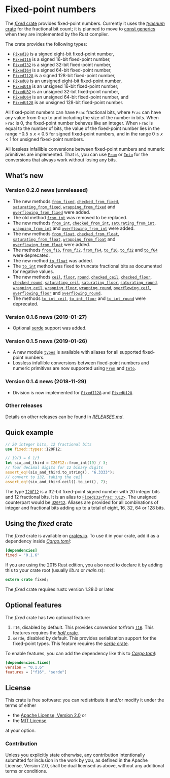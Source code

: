 <!-- Copyright © 2018–2019 Trevor Spiteri -->

<!-- Copying and distribution of this file, with or without
modification, are permitted in any medium without royalty provided the
copyright notice and this notice are preserved. This file is offered
as-is, without any warranty. -->

# Fixed-point numbers

The [*fixed* crate] provides fixed-point numbers. Currently it uses
the [*typenum* crate] for the fractional bit count; it is planned to
move to [const generics] when they are implemented by the Rust
compiler.

The crate provides the following types:

  * [`FixedI8`] is a signed eight-bit fixed-point number,
  * [`FixedI16`] is a signed 16-bit fixed-point number,
  * [`FixedI32`] is a signed 32-bit fixed-point number,
  * [`FixedI64`] is a signed 64-bit fixed-point number,
  * [`FixedI128`] is a signed 128-bit fixed-point number,
  * [`FixedU8`] is an unsigned eight-bit fixed-point number,
  * [`FixedU16`] is an unsigned 16-bit fixed-point number,
  * [`FixedU32`] is an unsigned 32-bit fixed-point number,
  * [`FixedU64`] is an unsigned 64-bit fixed-point number, and
  * [`FixedU128`] is an unsigned 128-bit fixed-point number.

All fixed-point numbers can have `Frac` fractional bits, where `Frac`
can have any value from 0 up to and including the size of the number
in bits. When `Frac` is 0, the fixed-point number behaves like an
integer. When `Frac` is equal to the number of bits, the value of the
fixed-point number lies in the range −0.5 ≤ *x* < 0.5 for signed
fixed-point numbers, and in the range 0 ≤ *x* < 1 for unsigned
fixed-point numbers.

All lossless infallible conversions between fixed-point numbers and
numeric primitives are implemented. That is, you can use [`From`] or
[`Into`] for the conversions that always work without losing any bits.

## What’s new

### Version 0.2.0 news (unreleased)

  * The new methods [`from_fixed`], [`checked_from_fixed`],
    [`saturating_from_fixed`], [`wrapping_from_fixed`] and
    [`overflowing_from_fixed`] were added.
  * The old method [`from_int`] was removed to be replaced.
  * The new methods [`from_int`], [`checked_from_int`],
    [`saturating_from_int`], [`wrapping_from_int`] and
    [`overflowing_from_int`] were added.
  * The new methods [`from_float`], [`checked_from_float`],
    [`saturating_from_float`], [`wrapping_from_float`] and
    [`overflowing_from_float`] were added.
  * The methods [`from_f16`], [`from_f32`], [`from_f64`], [`to_f16`],
    [`to_f32`] and [`to_f64`] were deprecated.
  * The new method [`to_float`] was added.
  * The [`to_int`] method was fixed to truncate fractional bits as
    documented for negative values.
  * The new methods [`ceil`], [`floor`], [`round`], [`checked_ceil`],
    [`checked_floor`], [`checked_round`], [`saturating_ceil`],
    [`saturating_floor`], [`saturating_round`], [`wrapping_ceil`],
    [`wrapping_floor`], [`wrapping_round`], [`overflowing_ceil`],
    [`overflowing_floor`] and [`overflowing_round`].
  * The methods [`to_int_ceil`], [`to_int_floor`] and [`to_int_round`]
    were deprecated.

[`ceil`]: https://docs.rs/fixed/0.2.0/fixed/struct.FixedI32.html#method.ceil
[`checked_ceil`]: https://docs.rs/fixed/0.2.0/fixed/struct.FixedI32.html#method.checked_ceil
[`checked_floor`]: https://docs.rs/fixed/0.2.0/fixed/struct.FixedI32.html#method.checked_floor
[`checked_from_fixed`]: https://docs.rs/fixed/0.2.0/fixed/struct.FixedI32.html#method.checked_from_fixed
[`checked_from_float`]: https://docs.rs/fixed/0.2.0/fixed/struct.FixedI32.html#method.checked_from_float
[`checked_from_int`]: https://docs.rs/fixed/0.2.0/fixed/struct.FixedI32.html#method.checked_from_int
[`checked_round`]: https://docs.rs/fixed/0.2.0/fixed/struct.FixedI32.html#method.checked_round
[`floor`]: https://docs.rs/fixed/0.2.0/fixed/struct.FixedI32.html#method.floor
[`from_f16`]: https://docs.rs/fixed/0.2.0/fixed/struct.FixedI32.html#method.from_f16
[`from_f32`]: https://docs.rs/fixed/0.2.0/fixed/struct.FixedI32.html#method.from_f32
[`from_f64`]: https://docs.rs/fixed/0.2.0/fixed/struct.FixedI32.html#method.from_f64
[`from_fixed`]: https://docs.rs/fixed/0.2.0/fixed/struct.FixedI32.html#method.from_fixed
[`from_float`]: https://docs.rs/fixed/0.2.0/fixed/struct.FixedI32.html#method.from_float
[`from_int`]: https://docs.rs/fixed/0.2.0/fixed/struct.FixedI32.html#method.from_int
[`from_int`]: https://docs.rs/fixed/0.2.0/fixed/struct.FixedI32.html#method.from_int
[`overflowing_ceil`]: https://docs.rs/fixed/0.2.0/fixed/struct.FixedI32.html#method.overflowing_ceil
[`overflowing_floor`]: https://docs.rs/fixed/0.2.0/fixed/struct.FixedI32.html#method.overflowing_floor
[`overflowing_from_fixed`]: https://docs.rs/fixed/0.2.0/fixed/struct.FixedI32.html#method.overflowing_from_fixed
[`overflowing_from_float`]: https://docs.rs/fixed/0.2.0/fixed/struct.FixedI32.html#method.overflowing_from_float
[`overflowing_from_int`]: https://docs.rs/fixed/0.2.0/fixed/struct.FixedI32.html#method.overflowing_from_int
[`overflowing_round`]: https://docs.rs/fixed/0.2.0/fixed/struct.FixedI32.html#method.overflowing_round
[`round`]: https://docs.rs/fixed/0.2.0/fixed/struct.FixedI32.html#method.round
[`saturating_ceil`]: https://docs.rs/fixed/0.2.0/fixed/struct.FixedI32.html#method.saturating_ceil
[`saturating_floor`]: https://docs.rs/fixed/0.2.0/fixed/struct.FixedI32.html#method.saturating_floor
[`saturating_from_fixed`]: https://docs.rs/fixed/0.2.0/fixed/struct.FixedI32.html#method.saturating_from_fixed
[`saturating_from_float`]: https://docs.rs/fixed/0.2.0/fixed/struct.FixedI32.html#method.saturating_from_float
[`saturating_from_int`]: https://docs.rs/fixed/0.2.0/fixed/struct.FixedI32.html#method.saturating_from_int
[`saturating_round`]: https://docs.rs/fixed/0.2.0/fixed/struct.FixedI32.html#method.saturating_round
[`to_f16`]: https://docs.rs/fixed/0.2.0/fixed/struct.FixedI32.html#method.to_f16
[`to_f32`]: https://docs.rs/fixed/0.2.0/fixed/struct.FixedI32.html#method.to_f32
[`to_f64`]: https://docs.rs/fixed/0.2.0/fixed/struct.FixedI32.html#method.to_f64
[`to_float`]: https://docs.rs/fixed/0.2.0/fixed/struct.FixedI32.html#method.to_float
[`to_int_ceil`]: https://docs.rs/fixed/0.2.0/fixed/struct.FixedI32.html#method.to_int_ceil
[`to_int_floor`]: https://docs.rs/fixed/0.2.0/fixed/struct.FixedI32.html#method.to_int_floor
[`to_int_round`]: https://docs.rs/fixed/0.2.0/fixed/struct.FixedI32.html#method.to_int_round
[`to_int`]: https://docs.rs/fixed/0.2.0/fixed/struct.FixedI32.html#method.to_int
[`wrapping_ceil`]: https://docs.rs/fixed/0.2.0/fixed/struct.FixedI32.html#method.wrapping_ceil
[`wrapping_floor`]: https://docs.rs/fixed/0.2.0/fixed/struct.FixedI32.html#method.wrapping_floor
[`wrapping_from_fixed`]: https://docs.rs/fixed/0.2.0/fixed/struct.FixedI32.html#method.wrapping_from_fixed
[`wrapping_from_float`]: https://docs.rs/fixed/0.2.0/fixed/struct.FixedI32.html#method.wrapping_from_float
[`wrapping_from_int`]: https://docs.rs/fixed/0.2.0/fixed/struct.FixedI32.html#method.wrapping_from_int
[`wrapping_round`]: https://docs.rs/fixed/0.2.0/fixed/struct.FixedI32.html#method.wrapping_round

### Version 0.1.6 news (2019-01-27)

  * Optional [serde][*serde* crate] support was added.

### Version 0.1.5 news (2019-01-26)

  * A new module [`types`] is available with aliases for all supported
    fixed-point numbers.
  * Lossless infallible conversions between fixed-point numbers and
    numeric primitives are now supported using [`From`] and [`Into`].

[`types`]: https://docs.rs/fixed/0.1.6/fixed/types/index.html

### Version 0.1.4 news (2018-11-29)

  * Division is now implemented for [`FixedI128`] and [`FixedU128`].

### Other releases

Details on other releases can be found in [*RELEASES.md*].

[*RELEASES.md*]: https://gitlab.com/tspiteri/fixed/blob/master/RELEASES.md

## Quick example

```rust
// 20 integer bits, 12 fractional bits
use fixed::types::I20F12;

// 19/3 = 6 1/3
let six_and_third = I20F12::from_int(19) / 3;
// four decimal digits for 12 binary digits
assert_eq!(six_and_third.to_string(), "6.3333");
// convert to i32, taking the ceil
assert_eq!(six_and_third.ceil().to_int(), 7);
```

The type [`I20F12`] is a 32-bit fixed-point signed number with 20
integer bits and 12 fractional bits. It is an alias to
[`FixedI32<frac::U12>`][`FixedI32`]. The unsigned counterpart would be
[`U20F12`]. Aliases are provided for all combinations of integer and
fractional bits adding up to a total of eight, 16, 32, 64 or 128 bits.

## Using the *fixed* crate

The *fixed* crate is available on [crates.io][*fixed* crate]. To use
it in your crate, add it as a dependency inside [*Cargo.toml*]:

```toml
[dependencies]
fixed = "0.1.6"
```

If you are using the 2015 Rust edition, you also need to declare it by
adding this to your crate root (usually *lib.rs* or *main.rs*):

```rust
extern crate fixed;
```

The *fixed* crate requires rustc version 1.28.0 or later.

## Optional features

The *fixed* crate has two optional feature:

 1. `f16`, disabled by default. This provides conversion to/from
    [`f16`]. This features requires the [*half* crate].
 2. `serde`, disabled by default. This provides serialization support
    for the fixed-point types. This feature requires the
	[*serde* crate].

To enable features, you can add the dependency like this to
[*Cargo.toml*]:

```toml
[dependencies.fixed]
version = "0.1.6"
features = ["f16", "serde"]
```

## License

This crate is free software: you can redistribute it and/or modify it
under the terms of either

  * the [Apache License, Version 2.0][LICENSE-APACHE] or
  * the [MIT License][LICENSE-MIT]

at your option.

### Contribution

Unless you explicitly state otherwise, any contribution intentionally
submitted for inclusion in the work by you, as defined in the Apache
License, Version 2.0, shall be dual licensed as above, without any
additional terms or conditions.

[*Cargo.toml*]: https://doc.rust-lang.org/cargo/guide/dependencies.html
[*fixed* crate]: https://crates.io/crates/fixed
[*half* crate]: https://crates.io/crates/half
[*serde* crate]: https://crates.io/crates/serde
[*typenum* crate]: https://crates.io/crates/typenum
[LICENSE-APACHE]: https://www.apache.org/licenses/LICENSE-2.0
[LICENSE-MIT]: https://opensource.org/licenses/MIT
[`FixedI128`]: https://docs.rs/fixed/0.1.6/fixed/struct.FixedI128.html
[`FixedI16`]: https://docs.rs/fixed/0.1.6/fixed/struct.FixedI16.html
[`FixedI32`]: https://docs.rs/fixed/0.1.6/fixed/struct.FixedI32.html
[`FixedI64`]: https://docs.rs/fixed/0.1.6/fixed/struct.FixedI64.html
[`FixedI8`]: https://docs.rs/fixed/0.1.6/fixed/struct.FixedI8.html
[`FixedU128`]: https://docs.rs/fixed/0.1.6/fixed/struct.FixedU128.html
[`FixedU16`]: https://docs.rs/fixed/0.1.6/fixed/struct.FixedU16.html
[`FixedU32`]: https://docs.rs/fixed/0.1.6/fixed/struct.FixedU32.html
[`FixedU64`]: https://docs.rs/fixed/0.1.6/fixed/struct.FixedU64.html
[`FixedU8`]: https://docs.rs/fixed/0.1.6/fixed/struct.FixedU8.html
[`From`]: https://doc.rust-lang.org/nightly/std/convert/trait.From.html
[`I20F12`]: https://docs.rs/fixed/0.1.6/fixed/types/type.I20F12.html
[`Into`]: https://doc.rust-lang.org/nightly/std/convert/trait.Into.html
[`U20F12`]: https://docs.rs/fixed/0.1.6/fixed/types/type.U20F12.html
[`f16`]: https://docs.rs/half/^1/half/struct.f16.html
[const generics]: https://github.com/rust-lang/rust/issues/44580
